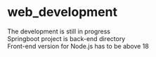 # web_development
The development is still in progress  
Springboot project is back-end directory  
Front-end version for Node.js has to be above 18
